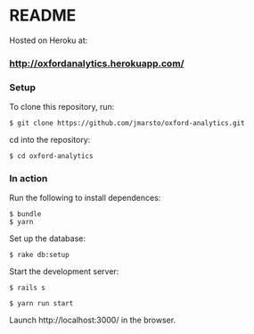 # README
Hosted on Heroku at:
### http://oxfordanalytics.herokuapp.com/


### Setup
To clone this repository, run:

`$ git clone https://github.com/jmarsto/oxford-analytics.git`

cd into the repository:

`$ cd oxford-analytics`

### In action
Run the following to install dependences:

```no-highlight
$ bundle
$ yarn
```

Set up the database:

`$ rake db:setup`

Start the development server:

`$ rails s`

`$ yarn run start`

Launch http://localhost:3000/ in the browser.
